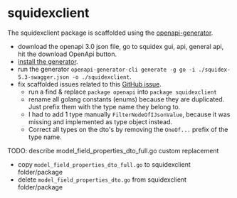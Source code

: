# squidexclient

The squidexclient package is scaffolded using the [openapi-generator](https://github.com/OpenAPITools/openapi-generator).

- download the openapi 3.0 json file, go to squidex gui, api, general api, hit the download OpenApi button.
- [install the generator](https://github.com/OpenAPITools/openapi-generator#1---installation).
- run the generator `openapi-generator-cli generate -g go -i ./squidex-5.3-swagger.json -o ./squidexclient`.
- fix scaffolded issues related to this [GitHub issue](https://github.com/OpenAPITools/openapi-generator/pull/2897).
  - run a find & replace `package openapi` into `package squidexclient`
  - rename all golang constants (enums) because they are duplicated. Just prefix them with the type name they belong to.
  - I had to add 1 type manually `FilterNodeOfIJsonValue`, because it was missing and implemented as type object instead.
  - Correct all types on the dto's by removing the `OneOf...` prefix of the type name.

TODO: describe model_field_properties_dto_full.go custom replacement

- copy `model_field_properties_dto_full.go` to squidexclient folder/package
- delete `model_field_properties_dto.go` from squidexclient folder/package
